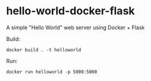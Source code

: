 # hello-world-docker-flask

A simple "Hello World" web server using Docker + Flask

Build:

    docker build . -t helloworld

Run:

    docker run helloworld -p 5000:5000

